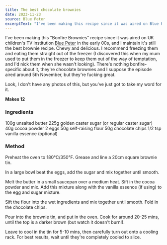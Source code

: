 ```yaml
---
title: The best chocolate brownies
date: 2023-11-23
source: Blue Peter
excerptText: "I've been making this recipe since it was aired on Blue Peter in the early 00s, and I maintain it's still the best brownie recipe."
---
```


I've been making this "Bonfire Brownies" recipe since it was aired on UK children's TV institution [Blue Peter](https://en.wikipedia.org/wiki/Blue_Peter) in the early 00s, and I maintain it's still the best brownie recipe. Chewy and delicious. I recommend freezing them and eating them straight out of the freezer (I discovered this when my mum used to put them in the freezer to keep them out of the way of temptation, and I'd nick them when she wasn't looking). There's nothing bonfire-specific about it, they're chocolate brownies and I suppose the episode aired around 5th November, but they're fucking great.

Look, I don't have any photos of this, but you've just got to take my word for it.

**Makes 12**

### Ingredients
100g unsalted butter
225g golden caster sugar (or regular caster sugar)
40g cocoa powder
2 eggs
50g self-raising flour
50g chocolate chips
1/2 tsp vanilla essence (optional)

### Method

Preheat the oven to 180°C/350°F. Grease and line a 20cm square brownie tin.

In a large bowl beat the eggs, add the sugar and mix together until smooth. 

Melt the butter in a small saucepan over a medium heat. Sift in the cocoa powder and mix. Add this mixture along with the vanilla essence (if using) to the egg and sugar mixture. 

Sift the flour into the wet ingredients and mix together until smooth. Fold in the chocolate chips. 

Pour into the brownie tin, and put in the oven. Cook for around 20-25 mins, until the top is a darker brown (but watch it doesn't burn!).

Leave to cool in the tin for 5-10 mins, then carefully turn out onto a cooling rack. For best results, wait until they're completely cooled to slice. 